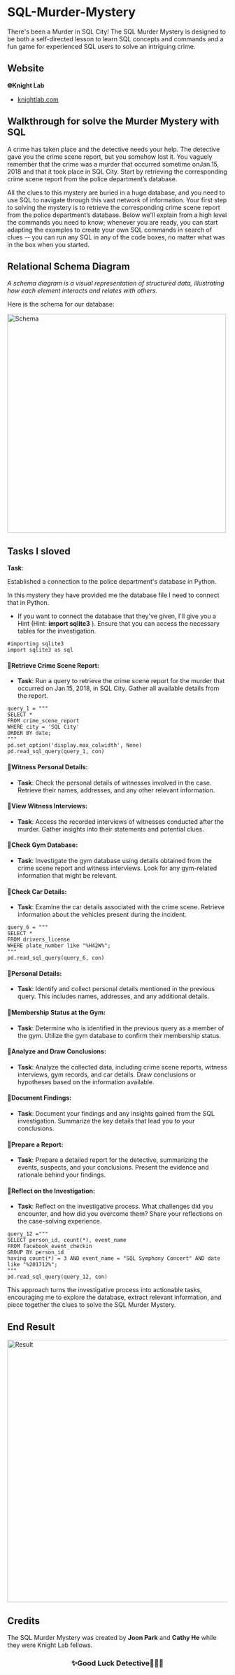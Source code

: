 # SQL-Murder-Mystery
There's been a Murder in SQL City! The SQL Murder Mystery is designed to be both a self-directed lesson to learn SQL concepts and commands and a fun game for experienced SQL users to solve an intriguing crime.

## Website
**🌐Knight Lab**
- [knightlab.com](https://mystery.knightlab.com/)

## Walkthrough for solve the Murder Mystery with SQL

A crime has taken place and the detective needs your help. The detective gave you the crime scene report, but you somehow lost it. You vaguely remember that the crime was a ​murder​ that occurred sometime on ​Jan.15, 2018​ and that it took place in ​SQL City​. Start by retrieving the corresponding crime scene report from the police department’s database.

All the clues to this mystery are buried in a huge database, and you need to use SQL to navigate through this vast network of information. Your first step to solving the mystery is to retrieve the corresponding crime scene report from the police department’s database. Below we'll explain from a high level the commands you need to know; whenever you are ready, you can start adapting the examples to create your own SQL commands in search of clues -- you can run any SQL in any of the code boxes, no matter what was in the box when you started.

## Relational Schema Diagram
*A schema diagram is a visual representation of structured data, illustrating how each element interacts and relates with others.*

Here is the schema for our database:

<img align="center" alt="Schema" width="500" src="https://github.com/Harshitha129/SQL-Murder-Mystery/assets/89914609/fe6d389e-a50a-42fc-8e35-6ee36067ccab">


## Tasks I sloved

**Task**: 
<p>Established a connection to the police department's database in Python.</p>
<p>In this mystery they have provided me the database file I need to connect that in Python.</p>

- If you want to connect the database that they've given, I'll give you a Hint (Hint: **import sqlite3** ). Ensure that you can access the necessary tables for the investigation.

```
#importing sqlite3
import sqlite3 as sql
```

#### 🔎Retrieve Crime Scene Report:
- **Task**: Run a query to retrieve the crime scene report for the murder that occurred on Jan.15, 2018, in SQL City. Gather all available details from the report.
```
query_1 = """
SELECT *
FROM crime_scene_report
WHERE city = 'SQL City'
ORDER BY date;
"""
pd.set_option('display.max_colwidth', None)
pd.read_sql_query(query_1, con)
```
#### 🔎Witness Personal Details:
- **Task**: Check the personal details of witnesses involved in the case. Retrieve their names, addresses, and any other relevant information.
#### 🔎View Witness Interviews:
- **Task**: Access the recorded interviews of witnesses conducted after the murder. Gather insights into their statements and potential clues.
#### 🔎Check Gym Database:
- **Task**: Investigate the gym database using details obtained from the crime scene report and witness interviews. Look for any gym-related information that might be relevant.
#### 🔎Check Car Details:
- **Task**: Examine the car details associated with the crime scene. Retrieve information about the vehicles present during the incident.
```
query_6 = """
SELECT *
FROM drivers_license
WHERE plate_number like "%H42W%";
"""
pd.read_sql_query(query_6, con)
```
#### 🔎Personal Details:
- **Task**: Identify and collect personal details mentioned in the previous query. This includes names, addresses, and any additional details.
#### 🔎Membership Status at the Gym:
- **Task**: Determine who is identified in the previous query as a member of the gym. Utilize the gym database to confirm their membership status.
#### 🔎Analyze and Draw Conclusions:
- **Task**: Analyze the collected data, including crime scene reports, witness interviews, gym records, and car details. Draw conclusions or hypotheses based on the information available.
#### 🔎Document Findings:
- **Task**: Document your findings and any insights gained from the SQL investigation. Summarize the key details that lead you to your conclusions.
#### 🔎Prepare a Report:
- **Task**: Prepare a detailed report for the detective, summarizing the events, suspects, and your conclusions. Present the evidence and rationale behind your findings.
#### 🔎Reflect on the Investigation:
- **Task**: Reflect on the investigative process. What challenges did you encounter, and how did you overcome them? Share your reflections on the case-solving experience.
```
query_12 ="""
SELECT person_id, count(*), event_name
FROM facebook_event_checkin
GROUP BY person_id
having count(*) = 3 AND event_name = "SQL Symphony Concert" AND date like "%201712%";
"""
pd.read_sql_query(query_12, con)
```

This approach turns the investigative process into actionable tasks, encouraging me to explore the database, extract relevant information, and piece together the clues to solve the SQL Murder Mystery. 


## End Result

<img align="center" alt="Result" width="600" src="https://github.com/Harshitha129/SQL-Murder-Mystery/assets/89914609/0ada0f34-9050-435e-bf8c-22e5d89d81f9">

## Credits 
The SQL Murder Mystery was created by **Joon Park** and **Cathy He** while they were Knight Lab fellows.


<h3 align="center">✨Good Luck Detective🦸‍♀️💫</h3>
